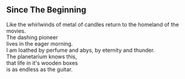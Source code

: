 Since The Beginning
-------------------
Like the whirlwinds of metal of candles return to the homeland of the movies.  
The dashing pioneer  
lives in the eager morning.  
I am loathed by perfume and abys, by eternity and thunder.  
The planetarium knows this,  
that life in it's wooden boxes  
is as endless as the guitar.  
